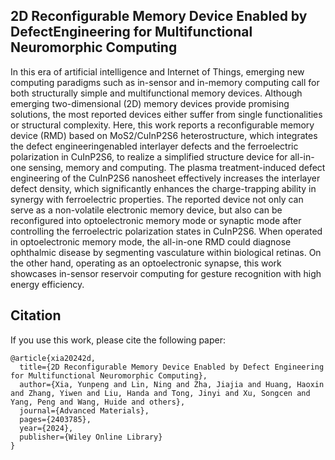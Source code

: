 ## 2D Reconfigurable Memory Device Enabled by DefectEngineering for Multifunctional Neuromorphic Computing


In this era of artificial intelligence and Internet of Things, emerging new computing
paradigms such as in-sensor and in-memory computing call for both
structurally simple and multifunctional memory devices. Although emerging
two-dimensional (2D) memory devices provide promising solutions, the most
reported devices either suffer from single functionalities or structural complexity.
Here, this work reports a reconfigurable memory device (RMD) based
on MoS2/CuInP2S6 heterostructure, which integrates the defect engineeringenabled
interlayer defects and the ferroelectric polarization in CuInP2S6, to realize
a simplified structure device for all-in-one sensing, memory and computing.
The plasma treatment-induced defect engineering of the CuInP2S6 nanosheet
effectively increases the interlayer defect density, which significantly enhances
the charge-trapping ability in synergy with ferroelectric properties. The reported
device not only can serve as a non-volatile electronic memory device, but also
can be reconfigured into optoelectronic memory mode or synaptic mode after
controlling the ferroelectric polarization states in CuInP2S6. When operated in
optoelectronic memory mode, the all-in-one RMD could diagnose ophthalmic
disease by segmenting vasculature within biological retinas. On the other
hand, operating as an optoelectronic synapse, this work showcases in-sensor
reservoir computing for gesture recognition with high energy efficiency.



## Citation

If you use this work, please cite the following paper:

```
@article{xia20242d,
  title={2D Reconfigurable Memory Device Enabled by Defect Engineering for Multifunctional Neuromorphic Computing},
  author={Xia, Yunpeng and Lin, Ning and Zha, Jiajia and Huang, Haoxin and Zhang, Yiwen and Liu, Handa and Tong, Jinyi and Xu, Songcen and Yang, Peng and Wang, Huide and others},
  journal={Advanced Materials},
  pages={2403785},
  year={2024},
  publisher={Wiley Online Library}
}
```